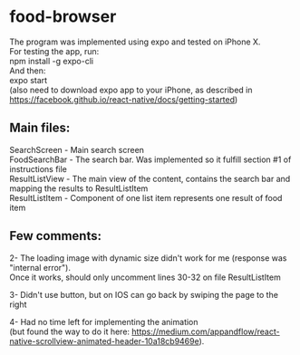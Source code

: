 # food-browser


The program was implemented using expo and tested on iPhone X.  
For testing the app, run:  
npm install -g expo-cli  
And then:  
expo start  
(also need to download expo app to your iPhone, as described in https://facebook.github.io/react-native/docs/getting-started)  

## Main files: 
SearchScreen - Main search screen  
FoodSearchBar - The search bar. Was implemented so it fulfill section #1 of instructions file  
ResultListView - The main view of the content, contains the search bar and mapping the results to ResultListItem  
ResultListItem - Component of one list item represents one result of food item  

## Few comments:  

2- The loading image with dynamic size didn't work for me (response was "internal error").  
Once it works, should only uncomment lines 30-32 on file ResultListItem

3- Didn't use button, but on IOS can go back by swiping the page to the right

4- Had no time left for implementing the animation  
(but found the way to do it here: https://medium.com/appandflow/react-native-scrollview-animated-header-10a18cb9469e).


